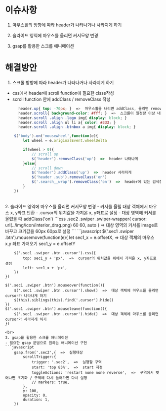 # 이슈사항

1. 마우스휠의 방향에 따라 header가 나타나거나 사라지게 하기

2. 슬라이드 영역에 마우스를 올리면 커서모양 변경

3. gsap를 활용한 스크롤 애니메이션

# 해결방안

1. 스크롤 방향에 따라 header가 나타나거나 사라지게 하기
- css에서 header에 scroll function에 필요한 clsss작성
- scroll function 안에 addClass / removeClass 작성
```css
      header.up{ top: -70px; }  =>  마우스휠을 내리면 addClass, 올리면 removeClass
      header.scroll{ background-color: #fff; }  =>  스크롤이 일정량 이상 내려가면 addClass / 올라가면 removeClass
      header.scroll .align .logo img{ display: block; }
      header.scroll .align ul li a{ color: #333; }
      header.scroll .align .btnbox a img{ display: block; }
```
```javascript
    $('body').on('mousewheel',function(e){
        let wheel = e.originalEvent.wheelDelta

        if(wheel > 0){
            // scroll up
            $('header').removeClass('up')  =>  header 나타나게
        }else{
            // scroll down
            $('header').addClass('up')  =>  header 사라지게
            $('header .sub').removeClass('on')
            $('.search__wrap').removeClass('on')  =>  header에 있는 검색창도 사라지게
        }
    })
```
<br>
2. 슬라이드 영역에 마우스를 올리면 커서모양 변경
- 커서를 올릴 대상 객체에서 마우스 x, y좌표 반환
- .cursor의 위치값을 가져온 x, y좌표로 설정
- 대상 영역에 커서를 올렸을 때 addClass('on')
```css
    .sec2 .swiper .swiper-wrapper{ cursor: url(../img/icon/interior_drag.png) 60 60, auto }  =>  대상 영역의 커서를 image로 바꾸고 크기값을 60px 60px로 설정
```
```javascript
    $('.sec1 .swiper .btn').mousemove(function(e){
        let sec1_x = e.offsetX,  =>  대상 객체의 마우스 x,y 좌표 가져오기
            sec1_y = e.offsetY

        $('.sec1 .swiper .btn .cursor').css({
            top: sec1_y + 'px',  =>  cursor의 위치값을 위에서 가져온 x, y좌표로 설정
            left: sec1_x + 'px',
        })
    })

    $('.sec1 .swiper .btn').mouseover(function(){
        $('.sec1 .swiper .btn .cursor').show()  =>  대상 객체에 마우스를 올리면 cursor가 나타나게 하기
        $(this).siblings(this).find('.cursor').hide()
    })
    $('.sec1 .swiper .btn').mouseleave(function(){
        $('.sec1 .swiper .btn .cursor').hide()  =>  대상 객체에 마우스를 올리면 cursor가 사라지게 하기
    })
```
<br>
3. gsap를 활용한 스크롤 애니메이션
- 필요한 gsap 문법으로 원하는 애니메이션 구현
```javascript
    gsap.from('.sec2',{  =>  실행대상
        scrollTrigger:{
            trigger: '.sec2',  =>  실행할 구역
            start: 'top 85%',  =>  start 지점
            toggleActions: 'restart none none reverse',  =>  구역에서 벗어나면 초기화 / 구역에 다시 들어가면 다시 실행
            // markers: true,
        },
        y: 100,
        opacity: 0,
        duration: 1,
    })
```
<br>
